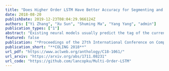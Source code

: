 ```yaml
---
title: "Does Higher Order LSTM Have Better Accuracy for Segmenting and Labeling Sequence Data?"
date: 2018-08-20
publishDate: 2019-12-23T08:04:29.966124Z
authors: ["Yi Zhang", "Xu Sun", "Shuming Ma", "Yang Yang", "admin"]
publication_types: ["1"]
abstract: "Existing neural models usually predict the tag of the current token independent of the neighboring tags. The popular LSTM-CRF model considers the tag dependencies between every two consecutive tags. However, it is hard for existing neural models to take longer distance dependencies between tags into consideration. The scalability is mainly limited by the complex model structures and the cost of dynamic programming during training. In our work, we first design a new model called “high order LSTM” to predict multiple tags for the current token which contains not only the current tag but also the previous several tags. We call the number of tags in one prediction as “order”. Then we propose a new method called Multi-Order BiLSTM (MO-BiLSTM) which combines low order and high order LSTMs together. MO-BiLSTM keeps the scalability to high order models with a pruning technique. We evaluate MO-BiLSTM on all-phrase chunking and NER datasets. Experiment results show that MO-BiLSTM achieves the state-of-the-art result in chunking and highly competitive results in two NER datasets."
featured: false
publication: "*Proceedings of the 27th International Conference on Computational Linguistics, **COLING 2018***"
publication_short: "**COLING 2018**"
url_pdf: "https://www.aclweb.org/anthology/C18-1061/"
url_arxiv: "https://arxiv.org/abs/1711.08231"
url_code: "https://github.com/lancopku/Multi-Order-LSTM"
---
```


